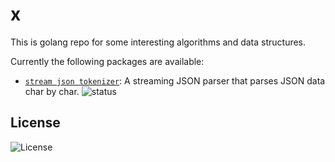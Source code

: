 # x

This is golang repo for some interesting algorithms and data structures.

Currently the following packages are available:

- [`stream json tokenizer`](./parsing/jsontokenizer/): A streaming JSON parser that parses JSON data char by char. ![status](https://img.shields.io/github/actions/workflow/status/libxyz/gizmo/parsing.yml)


## License

![License](https://img.shields.io/github/license/libxyz/gizmo)
